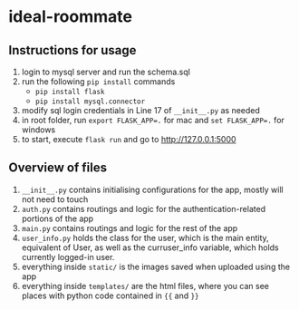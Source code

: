 # ideal-roommate

## Instructions for usage

1. login to mysql server and run the schema.sql
1. run the following `pip install` commands
    * `pip install flask`
    * `pip install mysql.connector`
1. modify sql login credentials in Line 17 of `__init__.py` as needed
1. in root folder, run `export FLASK_APP=.` for mac and `set FLASK_APP=.` for windows
1. to start, execute `flask run` and go to http://127.0.0.1:5000

## Overview of files

1. `__init__.py` contains initialising configurations for the app, mostly will not need to touch
1. `auth.py` contains routings and logic for the authentication-related portions of the app
1. `main.py` contains routings and logic for the rest of the app
1. `user_info.py` holds the class for the user, which is the main entity, equivalent of User, as well as the curruser_info variable, which holds currently logged-in user.
1. everything inside `static/` is the images saved when uploaded using the app
1. everything inside `templates/` are the html files, where you can see places with python code contained in `{{` and `}}`
